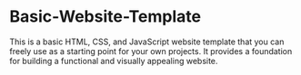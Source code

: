 # Basic-Website-Template
 This is a basic HTML, CSS, and JavaScript website template that you can freely use as a starting point for your own projects. It provides a foundation for building a functional and visually appealing website.
